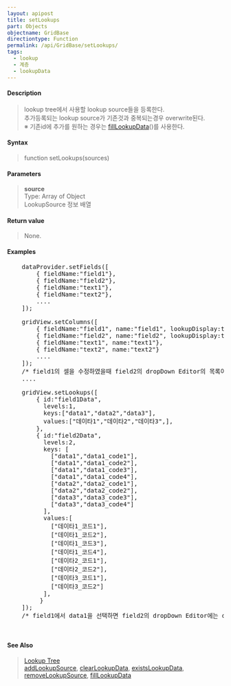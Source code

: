 ```yaml
---
layout: apipost
title: setLookups
part: Objects
objectname: GridBase
directiontype: Function
permalink: /api/GridBase/setLookups/
tags:
  - lookup
  - 계층
  - lookupData
---
```



#### Description

> lookup tree에서 사용할 lookup source들을 등록한다.  
> 추가등록되는 lookup source가 기존것과 중복되는경우 overwrite된다.  
> ※ 기존id에 추가를 원하는 경우는 [fillLookupData](/api/GridBase/fillLookupData)()를 사용한다.  

#### Syntax

> function setLookups(sources)

#### Parameters

> **source**  
> Type: Array of Object  
> LookupSource 정보 배열  


#### Return value

> None.

#### Examples 

<pre class="prettyprint">
    dataProvider.setFields([
        { fieldName:"field1"},
        { fieldName:"field2"},
        { fieldName:"text1"},
        { fieldName:"text2"},
        ....
    ]);

    gridView.setColumns([
        { fieldName:"field1", name:"field1", lookupDisplay:true, lookupSourceId:"field1Data", lookupKeyFields:["field1"], editor:{type:"dropDown"}},
        { fieldName:"field2", name:"field2", lookupDisplay:true, lookupSourceId:"field2Data", lookupKeyFields:["field1","field2"], editor:{type:"dropDown"}},
        { fieldName:"text1", name:"text1"},
        { fieldName:"text2", name:"text2"}
        ....
    ]);
    /* field1의 셀을 수정하였을때 field2의 dropDown Editor의 목록이 변경되도록 컬럼 구성 */
    ....

    gridView.setLookups([
        { id:"field1Data",
          levels:1,
          keys:["data1","data2","data3"],
          values:["데이타1","데이타2","데이타3",],
        },
        { id:"field2Data",
          levels:2,
          keys: [
            ["data1","data1_code1"],
            ["data1","data1_code2"],
            ["data1","data1_code3"],
            ["data1","data1_code4"],
            ["data2","data2_code1"],
            ["data2","data2_code2"],
            ["data3","data3_code3"],
            ["data3","data3_code4"]
          ],
          values:[
            ["데이타1_코드1"],
            ["데이타1_코드2"],
            ["데이타1_코드3"],
            ["데이타1_코드4"],
            ["데이타2_코드1"],
            ["데이타2_코드2"],
            ["데이타3_코드1"],
            ["데이타3_코드2"]
          ],
         }
    ]);
    /* field1에서 data1을 선택하면 field2의 dropDown Editor에는 data1의 하위코드들만 보여진다. */


</pre>

#### See Also
> [Lookup Tree](http://demo.realgrid.com/Demo/LookupTree)  
> [addLookupSource](/api/GridBase/addLookupSource/), [clearLookupData](/api/GridBase/clearLookupData/), [existsLookupData](/api/GridBase/existsLookupData/), [removeLookupSource](/api/GridBase/removeLookupSource/), [fillLookupData](/api/GridBase/fillLookupData/)